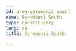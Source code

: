 ```yaml
---
id: area/goromonzi_south
name: Goromonzi South
type: constituency
lang: en
title: Goromonzi South

---
```

